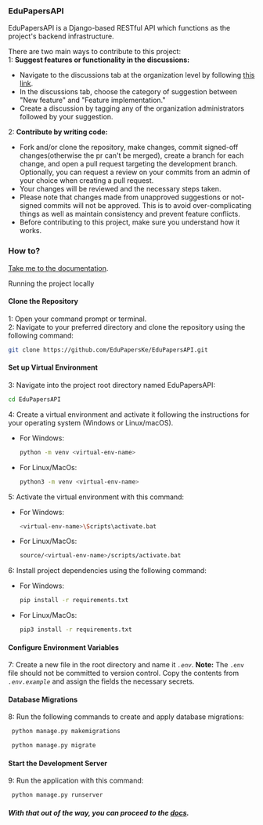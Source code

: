 ### EduPapersAPI
EduPapersAPI is a Django-based RESTful API which functions as the project's backend infrastructure.


There are two main ways to contribute to this project:<br>
1: **Suggest features or functionality in the discussions:**
 - Navigate to the discussions tab at the organization level by following [this link](https://github.com/orgs/EduPapersKe/discussions).
 - In the discussions tab, choose the category of suggestion between "New feature" and "Feature implementation."
 - Create a discussion by tagging any of the organization administrators followed by your suggestion.

2: **Contribute by writing code:**
 - Fork and/or clone the repository, make changes, commit signed-off changes(otherwise the pr can't be merged), create a branch for each change, and open a pull request targeting the development branch. Optionally, you can request a review on your commits from an admin of your choice when creating a pull request.
 - Your changes will be reviewed and the necessary steps taken.
 - Please note that changes made from unapproved suggestions or not-signed commits will not be approved. This is to avoid over-complicating things as well as maintain consistency and prevent feature conflicts.
 - Before contributing to this project, make sure you understand how it works.
  

### How to?
[Take me to the documentation](https://www.postman.com/mwangi-brian/workspace/edupaperske/overview).<br>

Running the project locally

#### Clone the Repository
1: Open your command prompt or terminal.<br>
2: Navigate to your preferred directory and clone the repository using the following command:
  ```Bash
  git clone https://github.com/EduPapersKe/EduPapersAPI.git
  ```
#### Set up Virtual Environment
3: Navigate into the project root directory named EduPapersAPI:
   ```Bash
   cd EduPapersAPI
   ```
4: Create a virtual environment and activate it following the instructions for your operating system (Windows or Linux/macOS).
 - For Windows:
   ```Bash
   python -m venv <virtual-env-name>
   ```
 - For Linux/MacOs:
   ```Bash
   python3 -m venv <virtual-env-name>
   ```
5: Activate the virtual environment with this command:
 - For Windows:
   ```Bash
   <virtual-env-name>\Scripts\activate.bat
   ```
 - For Linux/MacOs:
   ```Bash
   source/<virtual-env-name>/scripts/activate.bat
   ```
6: Install project dependencies using the following command:
 - For Windows:
   ```Bash
   pip install -r requirements.txt
   ```
 - For Linux/MacOs:
   ```Bash
   pip3 install -r requirements.txt
   ```
#### Configure Environment Variables
7: Create a new file in the root directory and name it *```.env```*. **Note:** The ```.env``` file should not be committed to version control. Copy the contents from *```.env.example```* and assign the fields the necessary secrets.
#### Database Migrations
8: Run the following commands to create and apply database migrations:
  ```Bash
   python manage.py makemigrations
  ```
  ```Bash
   python manage.py migrate
  ```
#### Start the Development Server
9: Run the application with this command:
  ```Bash
   python manage.py runserver
  ```


##### With that out of the way, you can proceed to the [docs](https://www.postman.com/mwangi-brian/workspace/edupaperske/overview).
